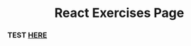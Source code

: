 <h1 align="center"> React Exercises Page </h1>

### TEST [HERE](https://marcoschalet.github.io/my-React-exercises-page/)
